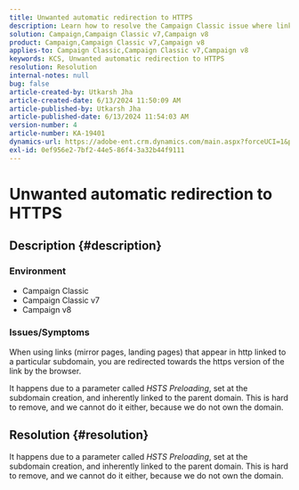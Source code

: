 ```yaml
---
title: Unwanted automatic redirection to HTTPS
description: Learn how to resolve the Campaign Classic issue where links appear in http linked to a subdomain.
solution: Campaign,Campaign Classic v7,Campaign v8
product: Campaign,Campaign Classic v7,Campaign v8
applies-to: Campaign Classic,Campaign Classic v7,Campaign v8
keywords: KCS, Unwanted automatic redirection to HTTPS
resolution: Resolution
internal-notes: null
bug: false
article-created-by: Utkarsh Jha
article-created-date: 6/13/2024 11:50:09 AM
article-published-by: Utkarsh Jha
article-published-date: 6/13/2024 11:54:03 AM
version-number: 4
article-number: KA-19401
dynamics-url: https://adobe-ent.crm.dynamics.com/main.aspx?forceUCI=1&pagetype=entityrecord&etn=knowledgearticle&id=96f9ba0f-7b29-ef11-840a-00224808decd
exl-id: 0ef956e2-7bf2-44e5-86f4-3a32b44f9111
---
```

# Unwanted automatic redirection to HTTPS

## Description {#description}


### Environment

- Campaign Classic
- Campaign Classic v7
- Campaign v8


### Issues/Symptoms

When using links (mirror pages, landing pages) that appear in http linked to a particular subdomain, you are redirected towards the https version of the link by the browser.

It happens due to a parameter called *HSTS Preloading*, set at the subdomain creation, and inherently linked to the parent domain. This is hard to remove, and we cannot do it either, because we do not own the domain.


## Resolution {#resolution}


It happens due to a parameter called *HSTS Preloading*, set at the subdomain creation, and inherently linked to the parent domain. This is hard to remove, and we cannot do it either, because we do not own the domain.

